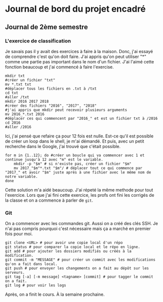 # Journal de bord du projet encadré

## Journal de 2ème semestre
### L'exercice de classification

Je savais pas il y avait des exercices à faire à la maison. Donc, j'ai essayé de comprendre c'est qu'on doit faire. 
J'ai appris qu'on peut utiliser "*" comme une partie pas important dans le nom d'un fichier. J'ai l'aimé cette fonction beaucoup et j'ai commencé à faire l'exercise. 

```shell
mkdir txt
#créer un fichier "txt"
mv *.txt txt
#déplacer tous les fichiers en .txt à /txt
cd txt
#aller /txt
mkdir 2016 2017 2018
#créer des fichiers "2016", "2017", "2018"
#j'ai appris que mkdir peut recevoir plusieurs arguments
mv 2016_*.txt 2016
#déplacer ces qui commencent par "2016_" et est un fichier txt à /2016
cd 2016
#aller /2016
```

Ici, j'ai pensé que refaire ça pour 12 fois est nulle. Est-ce qu'il est possible de créer un loop dans le shell, je m'ai démandé. Et puis, avec un petit recherche dans le Google, j'ai trouvé que c'était possible. 

```shell
for m in {1..12}; do #créer un boucle qui va commencer avec 1 et continue jusqu'à 12 avec "m" est le variable.
    mkdir -p "$m" # si n'existe pas, créer un fichier "$m"
    mv 2017_"$m"*.txt "$m"/ # déplacer tout ce qui commence par "2017_" et avoir "$m" juste après à une fichier avec le même nom de notre variable. 
done
```

Cette solution m'a aidé beaucoup. J'ai répeté la même methode pour tout l'exercice. Lors que j'ai fini cette exercice, les profs ont fini les corrigés de la classe et on a commence à parler de `git`.

### Git
On a commencer avec les commandes git. Aussi on a créé des clés SSH. Je n'ai pas compris pourquoi c'est nécessaire mais ça a marché en premier fois pour moi. 

```shell
git clone <URL> # pour avoir une copie local d'un répo
git status # pour comparer la copie local et le répo en ligne.
git add # pour ajouter les dossiers modifiés ou créés à la modification.
git commit -m "MESSAGE" # pour créer un commit avec les modifications qu'on a fait dans local.
git push # pour envoyer les changements on a fait au dépôt sur les serveurs.
git tag [-a] [-m message] <tagname> [commit] # pour tagger le commit on a fait. 
git log # pour voir les logs
```

Après, on a finit le cours. À la semaine prochaine. 
